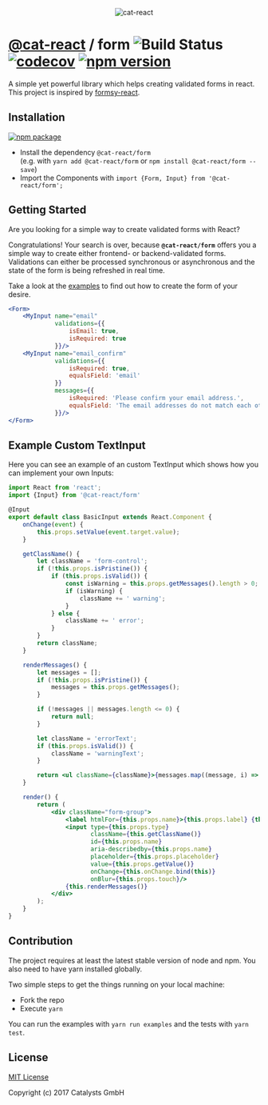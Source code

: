 <p align="center">
    <img src="https://user-images.githubusercontent.com/4418879/30520764-b86d5cc6-9bb4-11e7-9313-ced40eb4e066.png" alt="cat-react" />
</p>

# [@cat-react](https://github.com/cat-react) / form ![Build Status](https://travis-ci.org/cat-react/form.svg?branch=master) [![codecov](https://codecov.io/gh/cat-react/form/branch/master/graph/badge.svg)](https://codecov.io/gh/cat-react/form) [![npm version](https://badge.fury.io/js/%40cat-react%2Fform.svg)](https://badge.fury.io/js/%40cat-react%2Fform)
A simple yet powerful library which helps creating validated forms in react. This project is inspired by [formsy-react](https://github.com/christianalfoni/formsy-react).

## Installation
[![npm package](https://nodei.co/npm/@cat-react/form.png?compact=true)](https://www.npmjs.com/package/@cat-react/form)
- Install the dependency `@cat-react/form` <br/>
  (e.g. with `yarn add @cat-react/form` or `npm install @cat-react/form --save`)
- Import the Components with `import {Form, Input} from '@cat-react/form';`

## Getting Started
Are you looking for a simple way to create validated forms with React?

Congratulations! Your search is over, because **`@cat-react/form`** offers you a simple way to create either frontend- or backend-validated forms. Validations can either be processed synchronous or asynchronous and the state of the form is being refreshed in real time.

Take a look at the <a href="https://cat-react.github.io/form/">examples</a> to find out how to create the form of your desire.

```jsx
<Form>
    <MyInput name="email"
             validations={{
                 isEmail: true,
                 isRequired: true
             }}/>
    <MyInput name="email_confirm"
             validations={{
                 isRequired: true,
                 equalsField: 'email'
             }}
             messages={{
                 isRequired: 'Please confirm your email address.',
                 equalsField: 'The email addresses do not match each other.'
             }}/>
</Form>
```

## Example Custom TextInput
Here you can see an example of an custom TextInput which shows how you can implement your own Inputs:
```jsx
import React from 'react';
import {Input} from '@cat-react/form'

@Input
export default class BasicInput extends React.Component {
    onChange(event) {
        this.props.setValue(event.target.value);
    }

    getClassName() {
        let className = 'form-control';
        if (!this.props.isPristine()) {
            if (this.props.isValid()) {
                const isWarning = this.props.getMessages().length > 0;
                if (isWarning) {
                    className += ' warning';
                }
            } else {
                className += ' error';
            }
        }
        return className;
    }

    renderMessages() {
        let messages = [];
        if (!this.props.isPristine()) {
            messages = this.props.getMessages();
        }

        if (!messages || messages.length <= 0) {
            return null;
        }

        let className = 'errorText';
        if (this.props.isValid()) {
            className = 'warningText';
        }

        return <ul className={className}>{messages.map((message, i) => <li key={i}>{message}</li>)}</ul>;
    }

    render() {
        return (
            <div className="form-group">
                <label htmlFor={this.props.name}>{this.props.label} {this.props.isRequired() ? '*' : null}</label>
                <input type={this.props.type}
                       className={this.getClassName()}
                       id={this.props.name}
                       aria-describedby={this.props.name}
                       placeholder={this.props.placeholder}
                       value={this.props.getValue()}
                       onChange={this.onChange.bind(this)}
                       onBlur={this.props.touch}/>
                {this.renderMessages()}
            </div>
        );
    }
}
```

## Contribution
The project requires at least the latest stable version of node and npm. You also need to have yarn installed globally.

Two simple steps to get the things running on your local machine:
- Fork the repo
- Execute `yarn`

You can run the examples with `yarn run examples` and the tests with `yarn test`.

## License
[MIT License](/LICENSE)

Copyright (c) 2017 Catalysts GmbH
